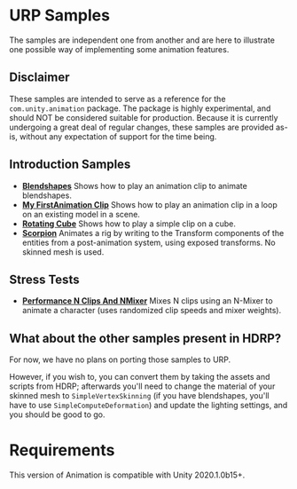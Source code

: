 # URP Samples

The samples are independent one from another and are here to illustrate one possible way of implementing some animation features.

## Disclaimer

These samples are intended to serve as a reference for the `com.unity.animation` package. The package is highly experimental, and should NOT be considered suitable for production. Because it is currently undergoing a great deal of regular changes, these samples are provided as-is, without any expectation of support for the time being.

## Introduction Samples

* [**Blendshapes**](Assets/Scenes/Introduction/Blendshapes/README.md) Shows how to play an animation clip to animate blendshapes.
* [**My FirstAnimation Clip**](Assets/Scenes/Introduction/MyFirstAnimationClip/README.md) Shows how to play an animation clip in a loop on an existing model in a scene. 
* [**Rotating Cube**](Assets/Scenes/Introduction/RotatingCube/README.md) Shows how to play a simple clip on a cube.
* [**Scorpion**](Assets/Scenes/Introduction/Scorpion/README.md) Animates a rig by writing to the Transform components of the entities from a post-animation system, using exposed transforms. No skinned mesh is used.

## Stress Tests

* [**Performance N Clips And NMixer**](Assets/Scenes/StressTests/PerformanceNClipsAndNMixer/README.md) Mixes N clips using an N-Mixer to animate a character (uses randomized clip speeds and mixer weights).

## What about the other samples present in HDRP?

For now, we have no plans on porting those samples to URP. 

However, if you wish to, you can convert them by taking the assets and scripts from HDRP; afterwards you'll need to change the material of your skinned mesh to `SimpleVertexSkinning` (if you have blendshapes, you'll have to use `SimpleComputeDeformation`) and update the lighting settings, and you should be good to go.

# Requirements

This version of Animation is compatible with Unity 2020.1.0b15+.